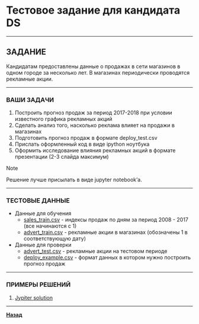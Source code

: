 # Тестовое задание для кандидата DS

***

## ЗАДАНИЕ

Кандидатам предоставлены данные о продажах в сети магазинов в одном городе за несколько лет. В магазинах периодически проводятся рекламные акции. 

***

### ВАШИ ЗАДАЧИ

1. Построить прогноз продаж за период 2017-2018 при условии известного графика рекламных акций
2. Сделать анализ того, насколько реклама влияет на продажи в магазинах
3. Подготовить прогноз продаж в формате deploy_test.csv
4. Прислать оформленный код в виде ipython ноутбука
5. Оформить исследование влияния рекламных акций в формате презентации (2-3 слайда максимум)  

> [!NOTE] 
> Решение лучше присылать в виде jupyter notebook’а.

***

### ТЕСТОВЫЕ ДАННЫЕ

- Данные для обучения
	- [sales_train.csv](sales_train.csv) - индексы продаж по дням за период 2008 - 2017 (все начинаются с 1)
	- [advert_train.csv](advert_train.csv) - рекламные акции в магазинах (обозначены 1 в соответствующую дату)
- Данные для проверки
	- [advert_test.csv](advert_test.csv) - рекламные акции на тестовом периоде
	- [deploy_example.csv](deploy_example.csv) - формат данных в котором нужно построить прогноз продаж

***

### ПРИМЕРЫ РЕШЕНИЙ

1. [Jypiter solution](solution_2.ipynb)
***

**[Назад](/ml/README.md)**